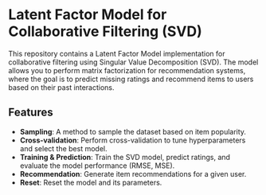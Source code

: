 # Latent Factor Model for Collaborative Filtering (SVD)

This repository contains a Latent Factor Model implementation for collaborative filtering using Singular Value Decomposition (SVD). The model allows you to perform matrix factorization for recommendation systems, where the goal is to predict missing ratings and recommend items to users based on their past interactions.

## Features

- **Sampling**: A method to sample the dataset based on item popularity.
- **Cross-validation**: Perform cross-validation to tune hyperparameters and select the best model.
- **Training & Prediction**: Train the SVD model, predict ratings, and evaluate the model performance (RMSE, MSE).
- **Recommendation**: Generate item recommendations for a given user.
- **Reset**: Reset the model and its parameters.